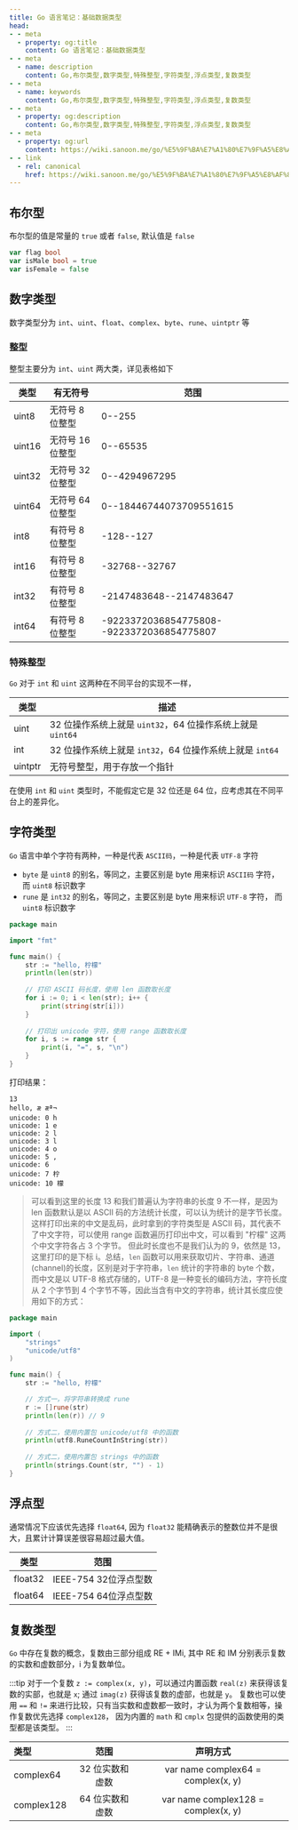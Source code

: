 ```yaml
---
title: Go 语言笔记：基础数据类型
head:
- - meta
  - property: og:title
    content: Go 语言笔记：基础数据类型
- - meta
  - name: description
    content: Go,布尔类型,数字类型,特殊整型,字符类型,浮点类型,复数类型
- - meta
  - name: keywords
    content: Go,布尔类型,数字类型,特殊整型,字符类型,浮点类型,复数类型
- - meta
  - property: og:description
    content: Go,布尔类型,数字类型,特殊整型,字符类型,浮点类型,复数类型
- - meta
  - property: og:url
    content: https://wiki.sanoon.me/go/%E5%9F%BA%E7%A1%80%E7%9F%A5%E8%AF%86/%E5%9F%BA%E7%A1%80%E6%95%B0%E6%8D%AE%E7%B1%BB%E5%9E%8B
- - link
  - rel: canonical
    href: https://wiki.sanoon.me/go/%E5%9F%BA%E7%A1%80%E7%9F%A5%E8%AF%86/%E5%9F%BA%E7%A1%80%E6%95%B0%E6%8D%AE%E7%B1%BB%E5%9E%8B
---
```


## 布尔型
布尔型的值是常量的  `true` 或者 `false`, 默认值是 `false`

```go
var flag bool
var isMale bool = true
var isFemale = false
```

## 数字类型
数字类型分为 `int`、`uint`、`float`、`complex`、`byte`、`rune`、`uintptr` 等

### 整型
整型主要分为 `int`、`uint` 两大类，详见表格如下

|类型  |有无符号|范围 |
| ---  | ---   | --- |
|uint8 |无符号 8 位整型 |0--255|
|uint16|无符号 16 位整型 |0--65535|
|uint32|无符号 32 位整型 |0--4294967295|
|uint64|无符号 64 位整型 |0--18446744073709551615|
|int8 |有符号 8 位整型 |-128--127|
|int16|有符号 8 位整型 |-32768--32767|
|int32|有符号 8 位整型 |-2147483648--2147483647|
|int64|有符号 8 位整型 |-9223372036854775808--9223372036854775807|

### 特殊整型
`Go` 对于 `int` 和 `uint` 这两种在不同平台的实现不一样，

|类型    | 描述 |
| ---    | ---   |
|uint    |32 位操作系统上就是 `uint32`，64 位操作系统上就是 `uint64`|
|int     |32 位操作系统上就是 `int32`，64 位操作系统上就是 `int64`  |
|uintptr |无符号整型，用于存放一个指针|

在使用 `int` 和 `uint` 类型时，不能假定它是 32 位还是 64 位，应考虑其在不同平台上的差异化。

## 字符类型
`Go` 语言中单个字符有两种，一种是代表 `ASCII码`，一种是代表 `UTF-8` 字符
* `byte` 是 `uint8` 的别名，等同之，主要区别是 byte 用来标识 `ASCII码` 字符， 而 `uint8` 标识数字
* `rune` 是 `int32` 的别名，等同之，主要区别是 byte 用来标识 `UTF-8` 字符， 而 `uint8` 标识数字

```go
package main

import "fmt"

func main() {
    str := "hello, 柠檬"
    println(len(str))
    
    // 打印 ASCII 码长度，使用 len 函数取长度
    for i := 0; i < len(str); i++ {
    	print(string(str[i]))
    }
    
    // 打印出 unicode 字符，使用 range 函数取长度
    for i, s := range str {
        print(i, "=", s, "\n")
    }
}
```

打印结果：
```
13
hello, æ æª¬
unicode: 0 h
unicode: 1 e
unicode: 2 l
unicode: 3 l
unicode: 4 o
unicode: 5 ,
unicode: 6  
unicode: 7 柠
unicode: 10 檬
```

> 可以看到这里的长度 13 和我们普遍认为字符串的长度 9 不一样，是因为 len 函数默认是以 ASCII 码的方法统计长度，可以认为统计的是字节长度。
这样打印出来的中文是乱码，此时拿到的字符类型是 ASCII 码，其代表不了中文字符，可以使用 range 函数遍历打印出中文，可以看到 "柠檬" 这两个中文字符各占 3 个字节。
但此时长度也不是我们认为的 9，依然是 13，这里打印的是下标 i。总结，`len` 函数可以用来获取切片、字符串、通道(channel)的长度，区别是对于字符串，`len` 统计的字符串的 byte 个数，
而中文是以 UTF-8 格式存储的，UTF-8 是一种变长的编码方法，字符长度从 2 个字节到 4 个字节不等，因此当含有中文的字符串，统计其长度应使用如下的方式：
  
```go
package main

import (
    "strings"
    "unicode/utf8"
)

func main() {
    str := "hello, 柠檬"

    // 方式一，将字符串转换成 rune
    r := []rune(str)
    println(len(r)) // 9
    
    // 方式二，使用内置包 unicode/utf8 中的函数
    println(utf8.RuneCountInString(str))
    
    // 方式二，使用内置包 strings 中的函数
    println(strings.Count(str, "") - 1)
}
```

## 浮点型
通常情况下应该优先选择 `float64`, 因为 `float32` 能精确表示的整数位并不是很大，且累计计算误差很容易超过最大值。

|类型       |范围   |
| ---       | ---  |
|float32    |IEEE-754 32位浮点型数 |
|float64    |IEEE-754 64位浮点型数 |


## 复数类型
`Go` 中存在复数的概念，复数由三部分组成 RE + IMi, 其中 RE 和 IM 分别表示复数的实数和虚数部分，i 为复数单位。

:::tip
对于一个复数 `z := complex(x, y)`，可以通过内置函数 `real(z)` 来获得该复数的实部，也就是 `x`; 通过 `imag(z)` 获得该复数的虚部，也就是 `y`。
复数也可以使用 `==` 和 `!=` 来进行比较，只有当实数和虚数都一致时，才认为两个复数相等，操作复数优先选择 `complex128`， 因为内置的 `math` 和 `cmplx` 包提供的函数使用的类型都是该类型。
:::

|类型       |范围   | 声明方式 |
|:---|:---:|:---:|
|complex64  |32 位实数和虚数 | var name complex64 = complex(x, y)  |
|complex128 |64 位实数和虚数 | var name complex128 = complex(x, y) |
    
    
